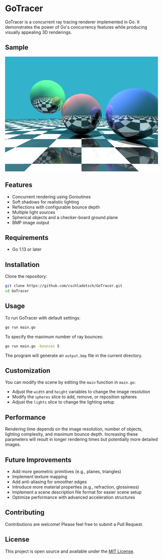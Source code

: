 # GoTracer

GoTracer is a concurrent ray tracing renderer implemented in Go. It demonstrates the power of Go's concurrency features while producing visually appealing 3D renderings.

## Sample

![Ray Tracing Output](/resources/output.bmp)

## Features

- Concurrent rendering using Goroutines
- Soft shadows for realistic lighting
- Reflections with configurable bounce depth
- Multiple light sources
- Spherical objects and a checker-board ground plane
- BMP image output

## Requirements

- Go 1.13 or later

## Installation

Clone the repository:

```bash
git clone https://github.com/cschladetsch/GoTracer.git
cd GoTracer
```

## Usage

To run GoTracer with default settings:

```bash
go run main.go
```

To specify the maximum number of ray bounces:

```bash
go run main.go -bounces 5
```

The program will generate an `output.bmp` file in the current directory.

## Customization

You can modify the scene by editing the `main` function in `main.go`:

- Adjust the `width` and `height` variables to change the image resolution
- Modify the `spheres` slice to add, remove, or reposition spheres
- Adjust the `lights` slice to change the lighting setup

## Performance

Rendering time depends on the image resolution, number of objects, lighting complexity, and maximum bounce depth. Increasing these parameters will result in longer rendering times but potentially more detailed images.

## Future Improvements

- Add more geometric primitives (e.g., planes, triangles)
- Implement texture mapping
- Add anti-aliasing for smoother edges
- Introduce more material properties (e.g., refraction, glossiness)
- Implement a scene description file format for easier scene setup
- Optimize performance with advanced acceleration structures

## Contributing

Contributions are welcome! Please feel free to submit a Pull Request.

## License

This project is open source and available under the [MIT License](LICENSE).
